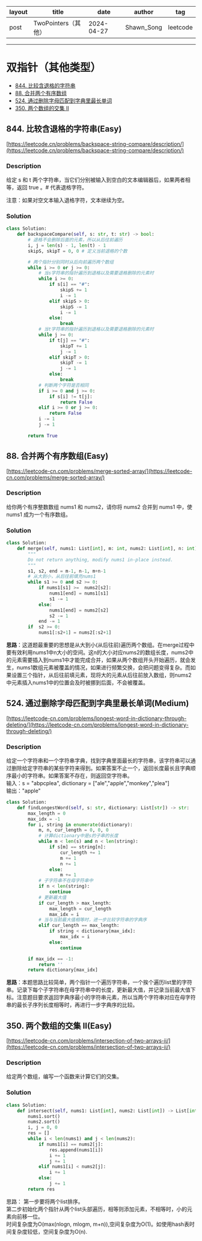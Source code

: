 |   layout  |   title | date | author  | tag |
|  ----  | ----  | ---- | ---- | ---- |
|  post | TwoPointers（其他） |  2024-04-27 | Shawn_Song  | leetcode
-------

# 双指针（其他类型）
* [844. 比较含退格的字符串](#844-比较含退格的字符串easy)
* [88. 合并两个有序数组](#88-合并两个有序数组easy)
* [524. 通过删除字母匹配到字典里最长单词](#524-通过删除字母匹配到字典里最长单词medium)
* [350. 两个数组的交集 II](#350-两个数组的交集-iieasy)


## 844. 比较含退格的字符串(Easy)

[https://leetcode.cn/problems/backspace-string-compare/description/](https://leetcode.cn/problems/backspace-string-compare/description/)


### Description
给定 s 和 t 两个字符串，当它们分别被输入到空白的文本编辑器后，如果两者相等，返回 true 。# 代表退格字符。

注意：如果对空文本输入退格字符，文本继续为空。

### Solution
```python
class Solution:
    def backspaceCompare(self, s: str, t: str) -> bool:
        # 退格不会删除后面的元素，所以从后往前遍历
        i, j = len(s) - 1, len(t) - 1
        skipS, skipT = 0, 0 # 定义当前退格的个数

        # 两个指针分别同时从后向前遍历两个数组
        while i >= 0 or j >= 0:
            # 当s字符串的指针遍历到退格以及需要退格删除的元素时
            while i >= 0:
                if s[i] == "#":
                    skipS += 1
                    i -= 1
                elif skipS > 0:
                    skipS -= 1
                    i -= 1
                else:
                    break
            # 当t字符串的指针遍历到退格以及需要退格删除的元素时
            while j >= 0:
                if t[j] == "#":
                    skipT += 1
                    j -= 1
                elif skipT > 0:
                    skipT -= 1
                    j -= 1
                else:
                    break
            # 判断两个字符是否相同
            if i >= 0 and j >= 0:
                if s[i] != t[j]:
                    return False
            elif i >= 0 or j >= 0:
                return False
            i -= 1
            j -= 1
        
        return True
```

## 88. 合并两个有序数组(Easy)

[https://leetcode-cn.com/problems/merge-sorted-array/](https://leetcode-cn.com/problems/merge-sorted-array/)


### Description
给你两个有序整数数组 nums1 和 nums2，请你将 nums2 合并到 nums1 中，使 nums1 成为一个有序数组。

### Solution
```python
class Solution:
    def merge(self, nums1: List[int], m: int, nums2: List[int], n: int) -> None:
        """
        Do not return anything, modify nums1 in-place instead.
        """
        s1, s2, end = m-1, n-1, m+n-1
        # 从大到小，从后往前填充nums1
        while s1 >= 0 and s2 >= 0:
            if nums1[s1] >=  nums2[s2]:
                nums1[end] = nums1[s1]
                s1 -= 1
            else:
                nums1[end] = nums2[s2]
                s2 -= 1
            end -= 1
        if  s2 >= 0:
            nums1[:s2+1] = nums2[:s2+1]
```

**思路**：这道题最重要的思想是从大到小(从后往前)遍历两个数组。在merge过程中要有效利用nums1中n大小的空间。这n的大小对应nums2的数组长度，nums2中的元素需要插入到nums1中才能完成合并，如果从两个数组开头开始遍历，就会发生，nums1数组元素被覆盖的情况，如果进行频繁交换，会把问题变得复杂。而如果设置三个指针，从后往前填元素，现将大的元素从后往前放入数组，则nums2中元素插入nums1中的位置会及时被挪到后面，不会被覆盖。


## 524. 通过删除字母匹配到字典里最长单词(Medium)
[https://leetcode-cn.com/problems/longest-word-in-dictionary-through-deleting/](https://leetcode-cn.com/problems/longest-word-in-dictionary-through-deleting/)

### Description
给定一个字符串和一个字符串字典，找到字典里面最长的字符串，该字符串可以通过删除给定字符串的某些字符来得到。如果答案不止一个，返回长度最长且字典顺序最小的字符串。如果答案不存在，则返回空字符串。  
输入：s = "abpcplea", dictionary = ["ale","apple","monkey","plea"]  
输出："apple"

```python
class Solution:
    def findLongestWord(self, s: str, dictionary: List[str]) -> str:
        max_length = 0
        max_idx = -1
        for i, string in enumerate(dictionary):
            m, n, cur_length = 0, 0, 0
            # 计算dictionary中是s的子串的长度
            while m < len(s) and n < len(string):
                if s[m] == string[n]:
                    cur_length += 1
                    m += 1
                    n += 1
                else:
                    m += 1
            # 子字符串不在母字符串中
            if n < len(string):
                continue
            # 更新最大值
            if cur_length > max_length:
                max_length = cur_length
                max_idx = i
            # 当与当前最大值相等时，进一步比较字符串的字典序
            elif cur_length == max_length:
                if string < dictionary[max_idx]:
                    max_idx = i
                else:
                    continue

        if max_idx == -1:
            return ''
        return dictionary[max_idx]
```
**思路**：本题思路比较简单，两个指针一个遍历字符串，一个挨个遍历list里的字符串。记录下每个子字符串在母字符串中的长度，更新最大值，并记录当前最大值下标。注意题目要求返回字典序最小的字符串元素，所以当两个字符串对应在母字符串的最长子序列长度相等时，再进行一步字典序的比较。


## 350. 两个数组的交集 II(Easy)

[https://leetcode-cn.com/problems/intersection-of-two-arrays-ii/](https://leetcode-cn.com/problems/intersection-of-two-arrays-ii/)

### Description
给定两个数组，编写一个函数来计算它们的交集。

### Solution
```python
class Solution:
    def intersect(self, nums1: List[int], nums2: List[int]) -> List[int]:
        nums1.sort()
        nums2.sort()
        i, j = 0, 0
        res = []
        while i < len(nums1) and j < len(nums2):
            if nums1[i] == nums2[j]:
                res.append(nums1[i])
                i += 1
                j += 1
            elif nums1[i] < nums2[j]:
                i += 1
            else:
                j += 1
        return res
```
思路：
第一步要将两个list排序。  
第二步初始化两个指针从两个list头部遍历，相等则添加元素，不相等时，小的元素向前移一位。   
时间复杂度为O(max(nlogn, mlogm, m+n)),空间复杂度为O(1)。如使用hash表时间复杂度较低，空间复杂度为O(n).




































